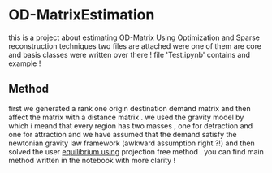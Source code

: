 # OD-MatrixEstimation
this is a project about estimating OD-Matrix Using Optimization and Sparse reconstruction techniques 
two files are attached were one of them are core and basis classes were written over there ! 
file 'Test.ipynb' contains and example ! 

## Method
first we generated a rank one origin destination demand matrix and then affect the matrix with a distance matrix . we 
used the gravity model by which i meand that every region has two masses , one for detraction and one for attraction and we 
have assumed that the demand satisfy the newtonian gravity law framework (awkward assumption right ?!) and then solved the 
user [equilibrium using](https://en.wikipedia.org/wiki/John_Glen_Wardrop) projection free method . you can find main method 
written in the notebook with more clarity ! 

